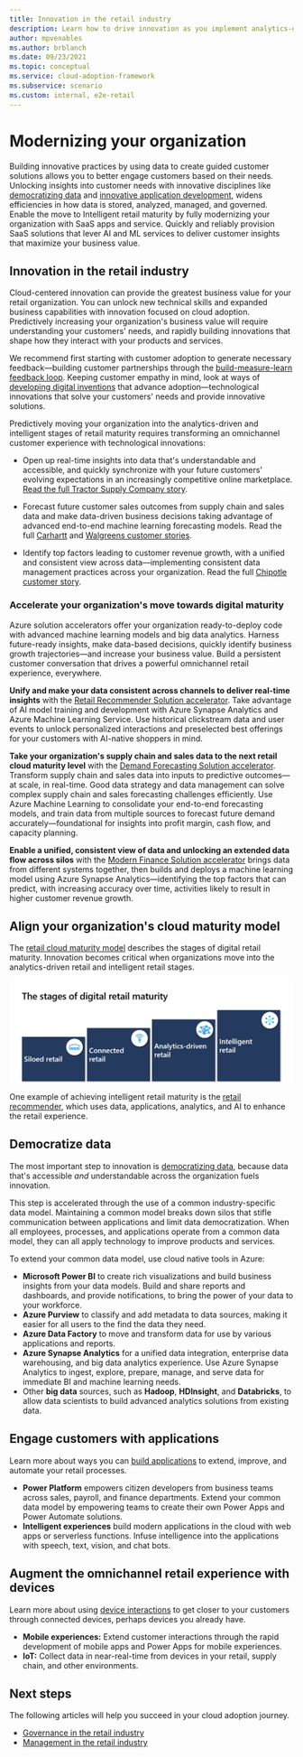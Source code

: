 ```yaml
---
title: Innovation in the retail industry
description: Learn how to drive innovation as you implement analytics-driven and intelligent techniques. Reach retail maturity and improve your results.
author: mpvenables
ms.author: brblanch
ms.date: 09/23/2021
ms.topic: conceptual
ms.service: cloud-adoption-framework
ms.subservice: scenario
ms.custom: internal, e2e-retail
---
```


# Modernizing your organization

Building innovative practices by using data to create guided customer solutions allows you to better engage customers based on their needs. Unlocking insights into customer needs with innovative disciplines like [democratizing data](../../innovate/considerations/data) and [innovative application development](../../innovate/considerations/apps.md), widens efficiencies in how data is stored, analyzed, managed, and governed. Enable the move to Intelligent retail maturity by fully modernizing your organization with SaaS apps and service. Quickly and reliably provision SaaS solutions that lever AI and ML services to deliver customer insights that maximize your business value.

## Innovation in the retail industry

 Cloud-centered innovation can provide the greatest business value for your retail organization. You can unlock new technical skills and expanded business capabilities with innovation focused on cloud adoption. Predictively increasing your organization's business value will require understanding your customers' needs, and rapidly building innovations that shape how they interact with your products and services. 

 We recommend first starting with customer adoption to generate necessary feedback—building customer partnerships through the [build-measure-learn feedback loop](../../innovate/considerations/build.md). Keeping customer empathy in mind, look at ways of [developing digital inventions](../../innovate/considerations/invention) that advance adoption—technological innovations that solve your customers' needs and provide innovative solutions.

Predictively moving your organization into the analytics-driven and intelligent stages of retail maturity requires transforming an omnichannel customer experience with technological innovations:

- Open up real-time insights into data that's understandable and accessible, and quickly synchronize with your future customers' evolving expectations in an increasingly competitive online marketplace. [Read the full Tractor Supply Company story](https://corporate.tractorsupply.com/newsroom/news-releases/news-releases-details/2020/Tractor-Supply-Company-To-Expand-Relationship-With-Microsoft/default.aspx).

- Forecast future customer sales outcomes from supply chain and sales data and make data-driven business decisions taking advantage of advanced end-to-end machine learning forecasting models. Read the full [Carhartt](https://customers.microsoft.com/story/816179-carhartt-retailers-azure) and [Walgreens customer stories](https://customers.microsoft.com/story/1411448755996187154-walgreens-health-provider-azure).

- Identify top factors leading to customer revenue growth, with a unified and consistent view across data—implementing consistent data management practices across your organization. Read the full [Chipotle customer story](https://customers.microsoft.com/story/849868-chipotle-retailers-dynamics-365).

### Accelerate your organization's move towards digital maturity

Azure solution accelerators offer your organization ready-to-deploy code with advanced machine learning models and big data analytics. Harness future-ready insights, make data-based decisions, quickly identify business growth trajectories—and increase your business value. Build a persistent customer conversation that drives a powerful omnichannel retail experience, everywhere.

**Unify and make your data consistent across channels to deliver real-time insights** with the [Retail Recommender Solution accelerator](../retail/improve-retail-experience.md). Take advantage of AI model training and development with Azure Synapse Analytics and Azure Machine Learning Service. Use historical clickstream data and user events to unlock personalized interactions and preselected best offerings for your customers with AI-native shoppers in mind.

**Take your organization's supply chain and sales data to the next retail cloud maturity level** with the [Demand Forecasting Solution accelerator](../retail/retail-demand-forecasting-solution-accelerator.md). Transform supply chain and sales data into inputs to predictive outcomes—at scale, in real-time. Good data strategy and data management can solve complex supply chain and sales forecasting challenges efficiently. Use Azure Machine Learning to consolidate your end-to-end forecasting models, and train data from multiple sources to forecast future demand accurately—foundational for insights into profit margin, cash flow, and capacity planning.

**Enable a unified, consistent view of data and unlocking an extended data flow across silos** with the [Modern Finance Solution accelerator](../retail/retail-modern-finance-solution-accelerator.md) brings data from different systems together, then builds and deploys a machine learning model using Azure Synapse Analytics—identifying the top factors that can predict, with increasing accuracy over time, activities likely to result in higher customer revenue growth.

## Align your organization's cloud maturity model

The [retail cloud maturity model](./retail-cloud-maturity.md) describes the stages of digital retail maturity. Innovation becomes critical when organizations move into the analytics-driven retail and intelligent retail stages.

[![Retail cloud maturity](./media/maturity-model.png)](./retail-cloud-maturity.md)

One example of achieving intelligent retail maturity is the [retail recommender](./improve-retail-experience.md), which uses data, applications, analytics, and AI to enhance the retail experience.

## Democratize data

The most important step to innovation is [democratizing data](../../innovate/best-practices/data.md), because data that's accessible *and* understandable across the organization fuels innovation.

This step is accelerated through the use of a common industry-specific data model. Maintaining a common model breaks down silos that stifle communication between applications and limit data democratization. When all employees, processes, and applications operate from a common data model, they can all apply technology to improve products and services.

To extend your common data model, use cloud native tools in Azure:

- **Microsoft Power BI** to create rich visualizations and build business insights from your data models. Build and share reports and dashboards, and provide notifications, to bring the power of your data to your workforce.
- **Azure Purview** to classify and add metadata to data sources, making it easier for all users to the find the data they need.
- **Azure Data Factory** to move and transform data for use by various applications and reports.
- **Azure Synapse Analytics** for a unified data integration, enterprise data warehousing, and big data analytics experience. Use Azure Synapse Analytics to ingest, explore, prepare, manage, and serve data for immediate BI and machine learning needs.
- Other **big data** sources, such as **Hadoop**, **HDInsight**, and **Databricks**, to allow data scientists to build advanced analytics solutions from existing data.

## Engage customers with applications

Learn more about ways you can [build applications](../../innovate/best-practices/apps.md) to extend, improve, and automate your retail processes.

- **Power Platform** empowers citizen developers from business teams across sales, payroll, and finance departments. Extend your common data model by empowering teams to create their own Power Apps and Power Automate solutions.
- **Intelligent experiences** build modern applications in the cloud with web apps or serverless functions. Infuse intelligence into the applications with speech, text, vision, and chat bots.

## Augment the omnichannel retail experience with devices

Learn more about using [device interactions](../../innovate/best-practices/devices.md) to get closer to your customers through connected devices, perhaps devices you already have.

- **Mobile experiences:** Extend customer interactions through the rapid development of mobile apps and Power Apps for mobile experiences.
- **IoT:** Collect data in near-real-time from devices in your retail, supply chain, and other environments.

## Next steps

The following articles will help you succeed in your cloud adoption journey.

- [Governance in the retail industry](./govern.md)
- [Management in the retail industry](./manage.md)